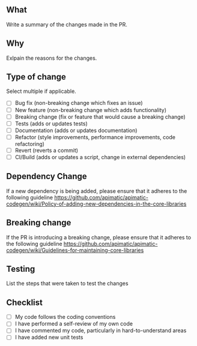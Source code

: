 ## What
Write a summary of the changes made in the PR.

## Why
Exlpain the reasons for the changes.

## Type of change
Select multiple if applicable.

- [ ] Bug fix (non-breaking change which fixes an issue)
- [ ] New feature (non-breaking change which adds functionality)
- [ ] Breaking change (fix or feature that would cause a breaking change)
- [ ] Tests (adds or updates tests)
- [ ] Documentation (adds or updates documentation)
- [ ] Refactor (style improvements, performance improvements, code refactoring)
- [ ] Revert (reverts a commit)
- [ ] CI/Build (adds or updates a script, change in external dependencies)

## Dependency Change
If a new dependency is being added, please ensure that it adheres to the following guideline https://github.com/apimatic/apimatic-codegen/wiki/Policy-of-adding-new-dependencies-in-the-core-libraries

## Breaking change
If the PR is introducing a breaking change, please ensure that it adheres to the following guideline https://github.com/apimatic/apimatic-codegen/wiki/Guidelines-for-maintaining-core-libraries 

## Testing
List the steps that were taken to test the changes

## Checklist
- [ ] My code follows the coding conventions
- [ ] I have performed a self-review of my own code
- [ ] I have commented my code, particularly in hard-to-understand areas
- [ ] I have added new unit tests
